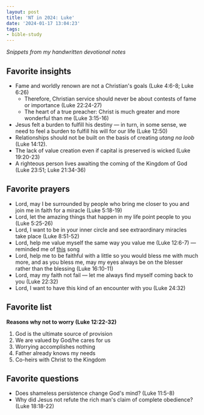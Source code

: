 ```yaml
---
layout: post
title: 'NT in 2024: Luke'
date: '2024-01-17 13:04:23'
tags:
- bible-study
---
```


_Snippets from my handwritten devotional notes_

## Favorite insights

- Fame and worldly renown are not a Christian's goals (Luke 4:6-8; Luke 6:26)
  - Therefore, Christian service should never be about contests of fame or importance (Luke 22:24-27)
  - The heart of a true preacher: Christ is much greater and more wonderful than me (Luke 3:15-16)
- Jesus felt a burden to fulfill his destiny — in turn, in some sense, we need to feel a burden to fulfill his will for our life (Luke 12:50)
- Relationships should not be built on the basis of creating _utang na loob_ (Luke 14:12).
- The lack of value creation even if capital is preserved is wicked (Luke 19:20-23)
- A righteous person lives awaiting the coming of the Kingdom of God (Luke 23:51; Luke 21:34-36)

## Favorite prayers

- Lord, may I be surrounded by people who bring me closer to you and join me in faith for a miracle (Luke 5:18-19)
- Lord, let the amazing things that happen in my life point people to you (Luke 5:25-26)
- Lord, I want to be in your inner circle and see extraordinary miracles take place (Luke 8:51-52)
- Lord, help me value myself the same way you value me (Luke 12:6-7) — reminded me of [this](https://www.youtube.com/watch?v=WQxgjNPC044) song
- Lord, help me to be faithful with a little so you would bless me with much more, and as you bless me, may my eyes always be on the blesser rather than the blessing (Luke 16:10-11)
- Lord, may my faith not fail — let me always find myself coming back to you (Luke 22:32)
- Lord, I want to have this kind of an encounter with you (Luke 24:32)

## Favorite list

**Reasons why not to worry** **(Luke 12:22-32)**

1. God is the ultimate source of provision
2. We are valued by God/he cares for us
3. Worrying accomplishes nothing
4. Father already knows my needs
5. Co-heirs with Christ to the Kingdom

## Favorite questions

- Does shameless persistence change God's mind? (Luke 11:5-8)
- Why did Jesus not refute the rich man's claim of complete obedience? (Luke 18:18-22)
